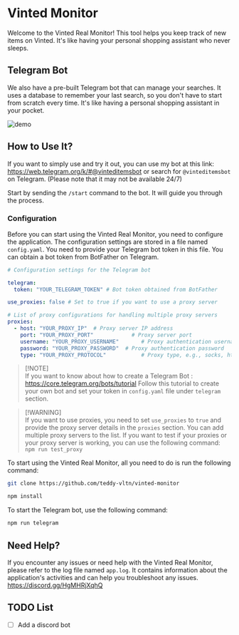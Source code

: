 # Vinted Monitor

Welcome to the Vinted Real Monitor! This tool helps you keep track of new items on Vinted. It's like having your personal shopping assistant who never sleeps.

## Telegram Bot

We also have a pre-built Telegram bot that can manage your searches. It uses a database to remember your last search, so you don't have to start from scratch every time. It's like having a personal shopping assistant in your pocket.

![demo](demo.gif)

## How to Use It?

If you want to simply use and try it out, you can use my bot at this link: https://web.telegram.org/k/#@vinteditemsbot or search for `@vinteditemsbot` on Telegram. (Please note that it may not be available 24/7)

Start by sending the `/start` command to the bot. It will guide you through the process. 

### Configuration

Before you can start using the Vinted Real Monitor, you need to configure the application. The configuration settings are stored in a file named `config.yaml`. You need to provide your Telegram bot token in this file. You can obtain a bot token from BotFather on Telegram.

```yaml
# Configuration settings for the Telegram bot

telegram:
  token: "YOUR_TELEGRAM_TOKEN" # Bot token obtained from BotFather

use_proxies: false # Set to true if you want to use a proxy server

# List of proxy configurations for handling multiple proxy servers
proxies:
  - host: "YOUR_PROXY_IP"  # Proxy server IP address
    port: "YOUR_PROXY_PORT"            # Proxy server port
    username: "YOUR_PROXY_USERNAME"       # Proxy authentication username
    password: "YOUR_PROXY_PASSWORD"  # Proxy authentication password
    type: "YOUR_PROXY_PROTOCOL"           # Proxy type, e.g., socks, http
```

> [!NOTE]\
> If you want to know about how to create a Telegram Bot : https://core.telegram.org/bots/tutorial
> Follow this tutorial to create your own bot and set your token in `config.yaml` file under `telegram` section.

> [!WARNING]\
> If you want to use proxies, you need to set `use_proxies` to `true` and provide the proxy server details in the `proxies` section. You can add multiple proxy servers to the list. If you want to test if your proxies or your proxy server is working, you can use the following command:
> `npm run test_proxy`

To start using the Vinted Real Monitor, all you need to do is run the following command:

```sh 
git clone https://github.com/teddy-vltn/vinted-monitor 
```

```sh
npm install
```

To start the Telegram bot, use the following command:

```sh
npm run telegram
```

## Need Help?

If you encounter any issues or need help with the Vinted Real Monitor, please refer to the log file named `app.log`. It contains information about the application's activities and can help you troubleshoot any issues. https://discord.gg/HgMHRjXqhQ

## TODO List

- [ ] Add a discord bot
